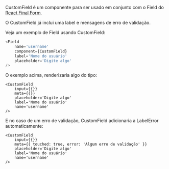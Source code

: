 CustomField é um componente para ser usado em conjunto com o Field do
[React Final Form](https://github.com/final-form/react-final-form).

O CustomField já inclui uma label e mensagens de erro de validação.

Veja um exemplo de Field usando CustomField:

```js static
<Field
    name='username'
    component={CustomField}
    label='Nome do usuário'
    placeholder='Digite algo'
/>
```

O exemplo acima, renderizaria algo do tipo:

```
<CustomField
    input={{}}
    meta={{}}
    placeholder='Digite algo'
    label='Nome do usuário'
    name='username'
/>
```

E no caso de um erro de validação, CustomField adicionaria a LabelError automaticamente:

```
<CustomField
    input={{}}
    meta={{ touched: true, error: 'Algum erro de validação' }}
    placeholder='Digite algo'
    label='Nome do usuário'
    name='username'
/>
```
